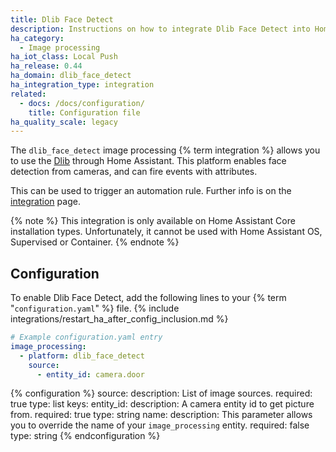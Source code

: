 ```yaml
---
title: Dlib Face Detect
description: Instructions on how to integrate Dlib Face Detect into Home Assistant.
ha_category:
  - Image processing
ha_iot_class: Local Push
ha_release: 0.44
ha_domain: dlib_face_detect
ha_integration_type: integration
related:
  - docs: /docs/configuration/
    title: Configuration file
ha_quality_scale: legacy
---
```


The `dlib_face_detect` image processing {% term integration %} allows you to use the [Dlib](http://www.dlib.net/) through Home Assistant. This platform enables face detection from cameras, and can fire events with attributes.

This can be used to trigger an automation rule. Further info is on the [integration](/integrations/image_processing/) page.

{% note %}
This integration is only available on Home Assistant Core installation types. Unfortunately, it cannot be used with Home Assistant OS, Supervised or Container.
{% endnote %}

## Configuration

To enable Dlib Face Detect, add the following lines to your {% term "`configuration.yaml`" %} file.
{% include integrations/restart_ha_after_config_inclusion.md %}

```yaml
# Example configuration.yaml entry
image_processing:
  - platform: dlib_face_detect
    source:
      - entity_id: camera.door
```

{% configuration %}
source:
  description: List of image sources.
  required: true
  type: list
  keys:
    entity_id:
      description: A camera entity id to get picture from.
      required: true
      type: string
    name:
      description: This parameter allows you to override the name of your `image_processing` entity.
      required: false
      type: string
{% endconfiguration %}
